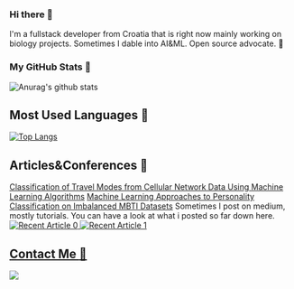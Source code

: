 ### Hi there 👋

I'm a fullstack developer from Croatia that is right now mainly working on biology projects. 
Sometimes I dable into AI&ML. Open source advocate. :ghost:<br>

### My GitHub Stats :satellite:
![Anurag's github stats](https://github-readme-stats.vercel.app/api?username=valentin994&show_icons=true&theme=tokyonight&count_private=true)

Most Used Languages :mag_right:
---
[![Top Langs](https://github-readme-stats.vercel.app/api/top-langs/?username=valentin994&theme=tokyonight)](https://github.com/anuraghazra/github-readme-stats)

Articles&Conferences :blue_book:
---
[Classification of Travel Modes from Cellular Network Data Using Machine Learning Algorithms](https://www.researchgate.net/publication/355062400_Classification_of_Travel_Modes_from_Cellular_Network_Data_Using_Machine_Learning_Algorithms)
[Machine Learning Approaches to Personality Classification on Imbalanced MBTI Datasets](https://ieeexplore.ieee.org/document/9596742)
Sometimes I post on medium, mostly tutorials. You can have a look at what i posted so far down here.
<a target="_blank" href="https://github-readme-medium-recent-article.vercel.app/medium/@valentinvareskic/0"><img src="https://github-readme-medium-recent-article.vercel.app/medium/@valentinvareskic/0" alt="Recent Article 0"> 
<a target="_blank" href="https://github-readme-medium-recent-article.vercel.app/medium/@valentinvareskic/0"><img src="https://github-readme-medium-recent-article.vercel.app/medium/@valentinvareskic/1" alt="Recent Article 1"> 

Contact Me :email:
---
<a href="https://www.linkedin.com/in/valentin-vareskic-206107153/" target="_blank"><img src="https://img.shields.io/badge/LinkedIn-0077B5?style=for-the-badge&logo=linkedin&logoColor=white" /></a>
